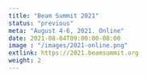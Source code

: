 ```yaml
---
title: "Beam Summit 2021"
status: "previous"
meta: "August 4-6, 2021. Online"
date: 2021-08-04T09:00:00-08:00
image : "/images/2021-online.png"
extlink: https://2021.beamsummit.org
weight: 2
---
```


